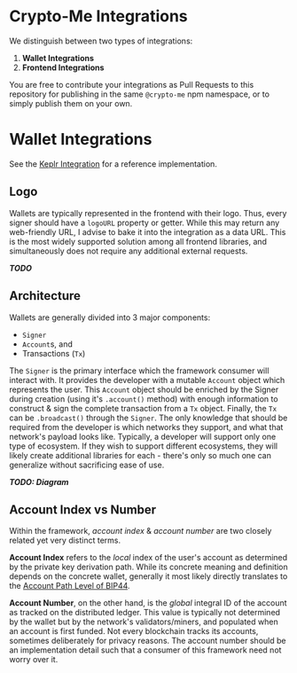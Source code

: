 # Crypto-Me Integrations
We distinguish between two types of integrations:

1. **Wallet Integrations**
2. **Frontend Integrations**

You are free to contribute your integrations as Pull Requests to this repository for publishing in the same `@crypto-me` npm namespace, or to simply publish them on your own.

# Wallet Integrations
See the [Keplr Integration](../packages/keplr-signer/README.md) for a reference implementation.

## Logo
Wallets are typically represented in the frontend with their logo. Thus, every signer should have a `logoURL` property or getter. While this may return any web-friendly URL, I advise to bake it into the integration as a data URL. This is the most widely supported solution among all frontend libraries, and simultaneously does not require any additional external requests.

***TODO***

## Architecture
Wallets are generally divided into 3 major components:

- `Signer`
- `Account`s, and
- Transactions (`Tx`)

The `Signer` is the primary interface which the framework consumer will interact with. It provides the developer with a mutable `Account` object which represents the user. This `Account` object should be enriched by the Signer during creation (using it's `.account()` method) with enough information to construct & sign the complete transaction from a `Tx` object. Finally, the `Tx` can be `.broadcast()` through the `Signer`. The only knowledge that should be required from the developer is which networks they support, and what that network's payload looks like. Typically, a developer will support only one type of ecosystem. If they wish to support different ecosystems, they will likely create additional libraries for each - there's only so much one can generalize without sacrificing ease of use.

***TODO: Diagram***

## Account Index vs Number
Within the framework, *account index* & *account number* are two closely related yet very distinct terms.

**Account Index** refers to the *local* index of the user's account as determined by the private key derivation path. While its concrete meaning and definition depends on the concrete wallet, generally it most likely directly translates to the [Account Path Level of BIP44](https://github.com/bitcoin/bips/blob/master/bip-0044.mediawiki#user-content-Account).

**Account Number**, on the other hand, is the *global* integral ID of the account as tracked on the distributed ledger. This value is typically not determined by the wallet but by the network's validators/miners, and populated when an account is first funded. Not every blockchain tracks its accounts, sometimes deliberately for privacy reasons. The account number should be an implementation detail such that a consumer of this framework need not worry over it.
